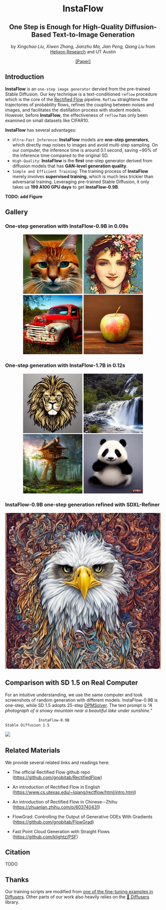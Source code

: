<div align="center">

# InstaFlow
## One Step is Enough for High-Quality Diffusion-Based Text-to-Image Generation

by *Xingchao Liu, Xiwen Zhang, Jianzhu Ma, Jian Peng, Qiang Liu* from [Helixon Research](https://www.helixon.com/) and UT Austin 

[[Paper]]()
</div>

## Introduction

**InstaFlow** is an ```one-step image generator``` dervied from the pre-trained Stable Diffusion. Our key technique is a text-conditioned ```reflow``` procedure which is the core of the [Rectified Flow](https://github.com/gnobitab/RectifiedFlow) pipeline. ```Reflow``` straightens the trajectories of probability flows, refines the coupling between noises and images, and facilitates the distillation process with student models. However, before **InstaFlow**, the effectiveness of ```reflow``` has only been examined on small datasets like CIFAR10. 

**InstaFlow** has several advantages: 
- ```Ultra-Fast Inference```: **InstaFlow** models are **one-step generators**, which directly map noises to images and avoid multi-step sampling. On our computer, the inference time is around 0.1 second, saving ~90% of the inference time compared to the original SD.
- ```High-Quality```: **InstaFlow** is the **first** one-step generator derived from diffusion models that has **GAN-level generation quality**.
- ```Simple and Efficient Training```: The training process of **InstaFlow** merely involves **supervised training**, which is much less trickier than adversarial training. Leveraging pre-trained Stable Diffusion, it only takes us **199 A100 GPU days** to get **InstaFlow-0.9B**.  

**TODO: add Figure** 

## Gallery

### One-step generation with InstaFlow-0.9B in 0.09s

<p align="middle">
  <img src='github_misc/gallery/09B_img_1.png' width='192'>
  <img src='github_misc/gallery/09B_img_2.png' width='192'>
  <img src='github_misc/gallery/09B_img_3.png' width='192'>
  <img src='github_misc/gallery/09B_img_4.png' width='192'>
</p>

### One-step generation with InstaFlow-1.7B in 0.12s

<p align="middle">
  <img src='github_misc/gallery/17B_img_1.png' width='192'>
  <img src='github_misc/gallery/17B_img_2.png' width='192'>
  <img src='github_misc/gallery/17B_img_3.png' width='192'>
  <img src='github_misc/gallery/17B_img_4.png' width='192'>
</p>

### InstaFlow-0.9B one-step generation refined with SDXL-Refiner

<p align="middle">
  <img src='github_misc/gallery/09B_refine.png' width='512'>
</p>

## Comparison with SD 1.5 on Real Computer

For an intuitive understanding, we use the same computer and took screenshots of random generation with different models. InstaFlow-0.9B is one-step, while SD 1.5 adopts 25-step [DPMSolver](https://github.com/LuChengTHU/dpm-solver). The text prompt is *"A photograph of a snowy mountain near a beautiful lake under sunshine."*


                   InstaFlow-0.9B                                              Stable Diffusion 1.5

![](github_misc/comparison.gif)

## Related Materials

We provide several related links and readings here:

* The official Rectified Flow github repo (https://github.com/gnobitab/RectifiedFlow)

* An introduction of Rectified Flow in English (https://www.cs.utexas.edu/~lqiang/rectflow/html/intro.html)

* An introduction of Rectified Flow in Chinese--Zhihu (https://zhuanlan.zhihu.com/p/603740431)

* FlowGrad: Controlling the Output of Generative ODEs With Gradients (https://github.com/gnobitab/FlowGrad)

* Fast Point Cloud Generation with Straight Flows (https://github.com/klightz/PSF)

## Citation

TODO

## Thanks

Our training scripts are modified from [one of the fine-tuning examples in Diffusers](https://github.com/huggingface/diffusers/blob/main/examples/text_to_image/train_text_to_image.py).
Other parts of our work also heavily relies on the [🤗 Diffusers](https://github.com/huggingface/diffusers) library.

